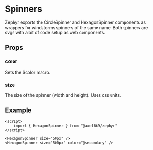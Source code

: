 # Spinners
Zephyr exports the CircleSpinner and HexagonSpinner components as wrappers for
windstorms spinners of the same name. Both spinners are svgs with a bit of code
setup as web components.

## Props

### color
Sets the $color macro.

### size
The size of the spinner (width and height). Uses css units.

## Example
```svelte
<script>
    import { HexagonSpinner } from "@axel669/zephyr"
</script>

<HexagonSpinner size="50px" />
<HexagonSpinner size="500px" color="@secondary" />
```
